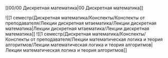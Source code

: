 [[00/00 Дискретная математика|00 Дискретная математика]]

![[1 семестр/Дискретная математика/Конспекты/Конспекты от преподавателя/Лекции дискретная мтаематика/Лекции дискретная математика|Лекции дискретная мтаематика/Лекции дискретная математика]]
![[1 семестр/Дискретная математика/Конспекты/Конспекты от преподавателя/Лекции математическая логика и теория алгоритмов/Лекции математическая логика и теория алгоритмов|Лекции математическая логика и теория алгоритмов]]